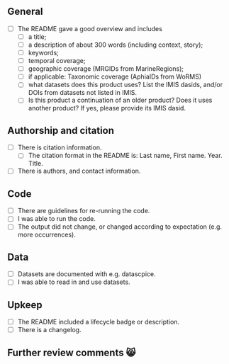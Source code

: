 ## General

- [ ] The README gave a good overview and includes
    - [ ] a title;
    - [ ] a description of about 300 words (including context, story);
    - [ ] keywords;
    - [ ] temporal coverage;
    - [ ] geographic coverage (MRGIDs from MarineRegions);
    - [ ] if applicable: Taxonomic coverage (AphiaIDs from WoRMS)
    - [ ] what datasets does this product uses? List the IMIS dasids, and/or DOIs from datasets not listed in IMIS.
   - [ ] Is this product a continuation of an older product? Does it uses another product? If yes, please provide its IMIS dasid.

## Authorship and citation

- [ ] There is citation information.
    - [ ] The citation format in the README is: Last name, First name. Year. Title.
- [ ] There is authors, and contact information.

## Code

- [ ] There are guidelines for re-running the code.
- [ ] I was able to run the code.
- [ ] The output did not change, or changed according to expectation (e.g. more occurrences).

## Data

- [ ] Datasets are documented with e.g. datascpice.
- [ ] I was able to read in and use datasets.

## Upkeep

- [ ] The README included a lifecycle badge or description.
- [ ] There is a changelog.
 
## Further review comments :smile_cat:
